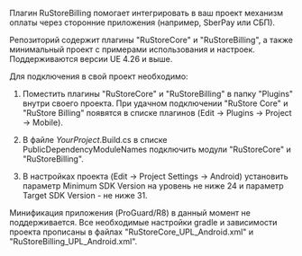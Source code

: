 Плагин RuStoreBilling помогает интегрировать в ваш проект механизм оплаты через сторонние приложения (например, SberPay или СБП).

Репозиторий содержит плагины "RuStoreCore" и "RuStoreBilling", а также минимальный проект с примерами использования и настроек. Поддерживаются версии UE 4.26 и выше.

Для подключения в свой проект необходимо:

1. Поместить плагины "RuStoreCore" и "RuStoreBilling" в папку "Plugins" внутри своего проекта. При удачном подключении "RuStore Core" и "RuStore Billing" появятся в списке плагинов (Edit → Plugins → Project → Mobile).

2. В файле *YourProject*.Build.cs в списке PublicDependencyModuleNames подключить модули "RuStoreCore" и "RuStoreBilling".

3. В настройках проекта (Edit → Project Settings → Android) установить параметр Minimum SDK Version на уровень не ниже 24 и параметр Target SDK Version - не ниже 31.

Минификация приложения (ProGuard/R8) в данный момент не поддерживается. Все необходимые настройки gradle и зависимости проекта прописаны в файлах "RuStoreCore_UPL_Android.xml" и "RuStoreBilling_UPL_Android.xml".
